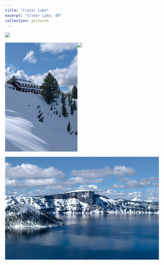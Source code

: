 ```yaml
---
title: "Crater Lake"
excerpt: "Crater Lake, OR"
collection: pictures
---
```


<img src="/images/portfolio/crater_lake/1.jpg">

<p>
    <div style="  content: '' clear: both; display: table;">
        <div style="float: left; width: 47%; padding 5px">
            <img src="/images/portfolio/crater_lake/2.jpg">
        </div>
        <div style="float: left; width: 47%; padding 5px">
            <img src="/images/portfolio/crater_lake/3.jpg">
        </div>
    </div>
</p>

<img src="/images/portfolio/crater_lake/4.jpg">
